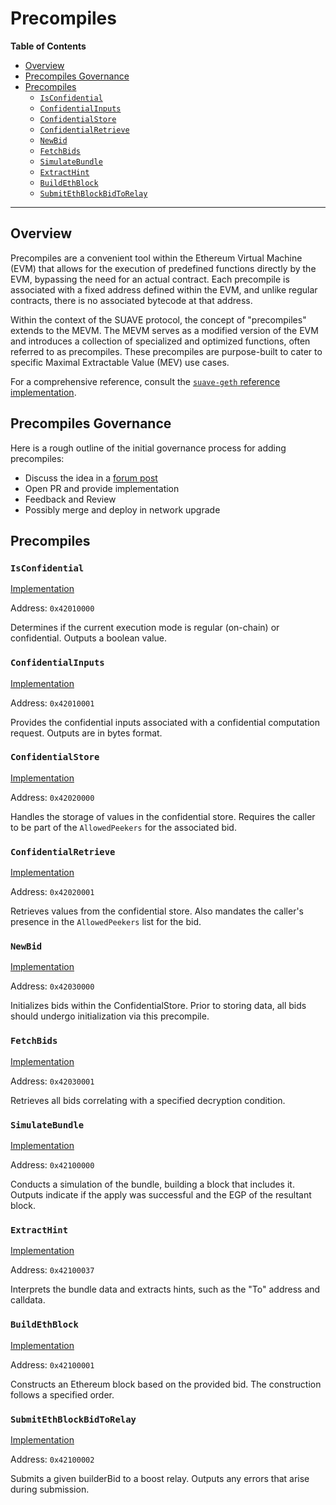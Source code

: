 # Precompiles

**Table of Contents**

<!-- TOC -->

- [Overview](#overview)
- [Precompiles Governance](#precompiles-governance)
- [Precompiles](#precompiles)
    - [`IsConfidential`](#isconfidential)
    - [`ConfidentialInputs`](#confidentialinputs)
    - [`ConfidentialStore`](#confidentialstore)
    - [`ConfidentialRetrieve`](#confidentialretrieve)
    - [`NewBid`](#newbid)
    - [`FetchBids`](#fetchbids)
    - [`SimulateBundle`](#simulatebundle)
    - [`ExtractHint`](#extracthint)
    - [`BuildEthBlock`](#buildethblock)
    - [`SubmitEthBlockBidToRelay`](#submitethblockbidtorelay)

<!-- /TOC -->

---

## Overview

Precompiles are a convenient tool within the Ethereum Virtual Machine (EVM) that allows for the execution of predefined functions directly by the EVM, bypassing the need for an actual contract. Each precompile is associated with a fixed address defined within the EVM, and unlike regular contracts, there is no associated bytecode at that address.

Within the context of the SUAVE protocol, the concept of "precompiles" extends to the MEVM. The MEVM serves as a modified version of the EVM and introduces a collection of specialized and optimized functions, often referred to as precompiles. These precompiles are purpose-built to cater to specific Maximal Extractable Value (MEV) use cases.

For a comprehensive reference, consult the [`suave-geth` reference implementation](link).

## Precompiles Governance

Here is a rough outline of the initial governance process for adding precompiles:
- Discuss the idea in a [forum post](https://collective.flashbots.net/)
- Open PR and provide implementation
- Feedback and Review
- Possibly merge and deploy in network upgrade

## Precompiles

### `IsConfidential`

[Implementation](link-to-github-or-other-source)

Address: `0x42010000`

Determines if the current execution mode is regular (on-chain) or confidential. Outputs a boolean value.

### `ConfidentialInputs`

[Implementation](link-to-github-or-other-source)

Address: `0x42010001`

Provides the confidential inputs associated with a confidential computation request. Outputs are in bytes format.

### `ConfidentialStore`

[Implementation](link-to-github-or-other-source)

Address: `0x42020000`

Handles the storage of values in the confidential store. Requires the caller to be part of the `AllowedPeekers` for the associated bid.

### `ConfidentialRetrieve`

[Implementation](link-to-github-or-other-source)

Address: `0x42020001`

Retrieves values from the confidential store. Also mandates the caller's presence in the `AllowedPeekers` list for the bid.

### `NewBid`

[Implementation](link-to-github-or-other-source)

Address: `0x42030000`

Initializes bids within the ConfidentialStore. Prior to storing data, all bids should undergo initialization via this precompile.

### `FetchBids`

[Implementation](link-to-github-or-other-source)

Address: `0x42030001`

Retrieves all bids correlating with a specified decryption condition.

### `SimulateBundle`

[Implementation](link-to-github-or-other-source)

Address: `0x42100000`

Conducts a simulation of the bundle, building a block that includes it. Outputs indicate if the apply was successful and the EGP of the resultant block.

### `ExtractHint`

[Implementation](link-to-github-or-other-source)

Address: `0x42100037`

Interprets the bundle data and extracts hints, such as the "To" address and calldata.

### `BuildEthBlock`

[Implementation](link-to-github-or-other-source)

Address: `0x42100001`

Constructs an Ethereum block based on the provided bid. The construction follows a specified order.

### `SubmitEthBlockBidToRelay`

[Implementation](link-to-github-or-other-source)

Address: `0x42100002`

Submits a given builderBid to a boost relay. Outputs any errors that arise during submission.

